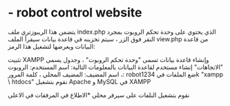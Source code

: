 # - robot control website 

يتضمن هذا الريبوزتري ملف index.php الذي يحتوي على وحدة تحكم الروبوت بمجرد النقر فوق الزر ، سيتم تخزينه في قاعدة بيانات
سيقرأ الملف view.php من قاعدة البيانات ويعرضها
لتشغيل هذا الرمز:

تثبيت XAMPP وإنشاء قاعدة بيانات تسمى "وحدة تحكم الروبوت" ، وجدول يسمى "الاتجاهات"
إنشاء مستخدم لقاعدة البيانات بالمعلومات التالية: اسم المستخدم: الروبوت ، اسم المضيف: المضيف المحلي ، كلمة المرور: robot1234
ضع الملفات فيk "xampp \ htdocs"
نقوم بتشغيل Apache و MySQL في XAMPP

نقوم بتشغيل النلفات على سيرفر محلي
*الاطلاع في المرفقات في الاعلى
